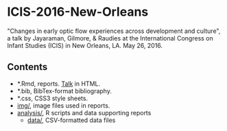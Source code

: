 # ICIS-2016-New-Orleans

"Changes in early optic flow experiences across development and culture", a talk by Jayaraman, Gilmore, &amp; Raudies at the International Congress on Infant Studies (ICIS) in New Orleans, LA. May 26, 2016.

## Contents

- *.Rmd, reports. [Talk](https://rawgit.com/gilmore-lab/ICIS-2016-New-Orleans/master/jayaraman-gilmore-raudies-ICIS-2016.html) in HTML.
- *.bib, BibTex-format bibliography.
- *.css, CSS3 style sheets.
- [img/](img/), image files used in reports.
- [analysis/](analysis/), R scripts and data supporting reports
    + [data/](analysis/data/), CSV-formatted data files